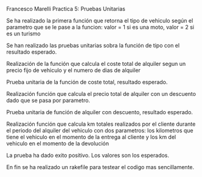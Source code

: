 Francesco Marelli
Practica 5: Pruebas Unitarias

Se ha realizado la primera función que retorna el tipo de vehiculo según el parametro que se le pase a la funcion: valor = 1 si es una moto, valor = 2 si es un turismo

Se han realizado las pruebas unitarias sobra la función de tipo con el resultado esperado.

Realización de la función que calcula el coste total de alquiler segun un precio fijo de vehiculo y el numero de dias de alquiler

Prueba unitaria de la función de coste total, resultado esperado.

Realización función que calcula el precio total de alquiler con un descuento dado que se pasa por parametro.

Prueba unitaria de función de alquiler con descuento, resultado esperado.

Realización función que calcula km totales realizados por el cliente durante el periodo del alquiler del vehiculo con dos parametros: los kilometros que tiene el vehiculo en el momento de la entrega al cliente y los km del vehiculo en el momento de la devolución

La prueba ha dado exito positivo. Los valores son los esperados.

En fin se ha realizado un rakefile para testear el codigo mas sencillamente.